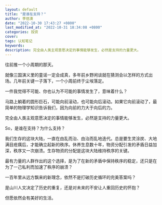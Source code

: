 ```yaml
---
layout: default
title: "是谁在支持？"
author: 李佶澳
date: "2022-10-30 17:43:27 +0800"
last_modified_at: "2022-10-31 18:34:08 +0800"
categories: 投资
cover:
tags: 认知笔记
keywords:
description: 完全由人类主观意愿决定的事情能够发生，必然是支持的力量更大。
---
```



往前推一个小周期的那天。

就像三国演义里的童谣一定会成真，多年前乡野闲谈就在猜测会以怎样的方式出场。几年前关键一子落下，一个小周前终于尘埃落定。

一件我觉得不可能、你也认为不可能的事情发生了，意味着什么？

马路上躺着的圆形巨石，可能向前滚动，也可能向后滚动。如果它向前滚动了，最简单的物理学知识告诉我们，因为向前的力大于向后的力。

完全由人类主观意愿决定的事情能够发生，必然是支持的力量更大。

So，是谁在支持？为什么支持？

我们生存的这块大陆，一直在由乱而治、由治而乱地迭代。总是要生灵涂炭、大地满目疮痍后，才能确立起新的秩序。休养生息数十年，物资分配引发的矛盾日益加深，秩序又一次崩溃。生存物资的分配是这块大陆维持秩序的关键。

最有力量的人群作出的这个选择，是为了在新的矛盾中保持秩序的稳定，还只是在为了一己私利而加速了秩序的崩溃？

一百年里从远方飘来的新理念，依然不是打破历史循环的完美答案吗？

是山川人文决定了历史的重复，还是对未来的不安让人重回历史的怀抱？

但愿依然会有美好的生活。

